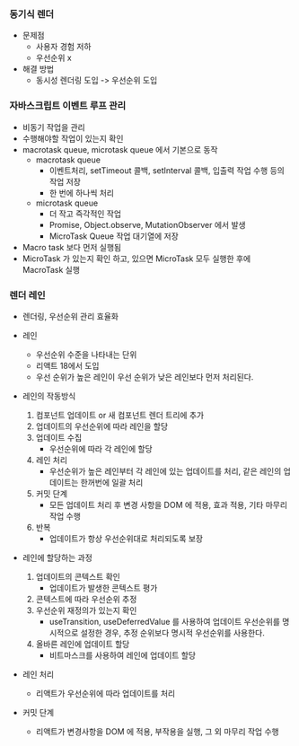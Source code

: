 ### 동기식 렌더
- 문제점 
  - 사용자 경험 저하
  - 우선순위 x
- 해결 방법
  - 동시성 렌더링 도입 -> 우선순위 도입

### 자바스크립트 이벤트 루프 관리 
- 비동기 작업을 관리
- 수행해야할 작업이 있는지 확인
- macrotask queue, microtask queue 에서 기본으로 동작
  - macrotask queue
    - 이벤트처리, setTimeout 콜백, setInterval 콜백, 입출력 작업 수행 등의 작업 저장
    - 한 번에 하나씩 처리
  - microtask queue
    - 더 작고 즉각적인 작업 
    - Promise, Object.observe, MutationObserver 에서 발생
    - MicroTask Queue 작업 대기열에 저장    
- Macro task 보다 먼저 실행됨
- MicroTask 가 있는지 확인 하고, 있으면 MicroTask 모두 실행한 후에 MacroTask 실행

### 렌더 레인 
- 렌더링, 우선순위 관리 효율화
- 레인
  - 우선순위 수준을 나타내는 단위
  - 리액트 18에서 도입
  - 우선 순위가 높은 레인이 우선 순위가 낮은 레인보다 먼저 처리된다.
- 레인의 작동방식
  1. 컴포넌트 업데이트 or 새 컴포넌트 렌더 트리에 추가
  2. 업데이트의 우선순위에 따라 레인을 할당
  3. 업데이트 수집
      - 우선순위에 따라 각 레인에 할당    
  5. 레인 처리
      - 우선순위가 높은 레인부터 각 레인에 있는 업데이트를 처리, 같은 레인의 업데이트는 한꺼번에 일괄 처리 
  6. 커밋 단계
      - 모든 업데이트 처리 후 변경 사항을 DOM 에 적용, 효과 적용, 기타 마무리 작업 수행
  7. 반복
      - 업데이트가 항상 우선순위대로 처리되도록 보장

- 레인에 할당하는 과정
  1. 업데이트의 콘텍스트 확인
      - 업데이트가 발생한 콘텍스트 평가 
  2. 콘텍스트에 따라 우선순위 추정
  3. 우선순위 재정의가 있는지 확인
      - useTransition, useDeferredValue 를 사용하여 업데이트 우선순위를 명시적으로 설정한 경우, 추정 순위보다 명시적 우선순위를 사용한다.
  4. 올바른 레인에 업데이트 할당
      - 비트마스크를 사용하여 레인에 업데이트 할당 

- 레인 처리
  - 리액트가 우선순위에 따라 업데이트를 처리 
- 커밋 단계
  - 리액트가 변경사항을 DOM 에 적용, 부작용을 실행, 그 외 마무리 작업 수행  
